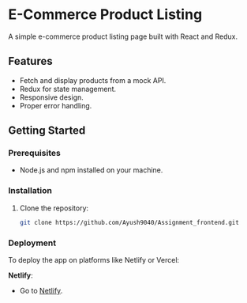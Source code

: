 # E-Commerce Product Listing

A simple e-commerce product listing page built with React and Redux.

## Features

- Fetch and display products from a mock API.
- Redux for state management.
- Responsive design.
- Proper error handling.

## Getting Started

### Prerequisites

- Node.js and npm installed on your machine.

### Installation

1. Clone the repository:

   ```bash
   git clone https://github.com/Ayush9040/Assignment_frontend.git

### Deployment

To deploy the app on platforms like Netlify or Vercel:

 **Netlify**:
   - Go to [Netlify](https://66b644adf205a4285e4fe298--sage-entremet-125812.netlify.app/).
